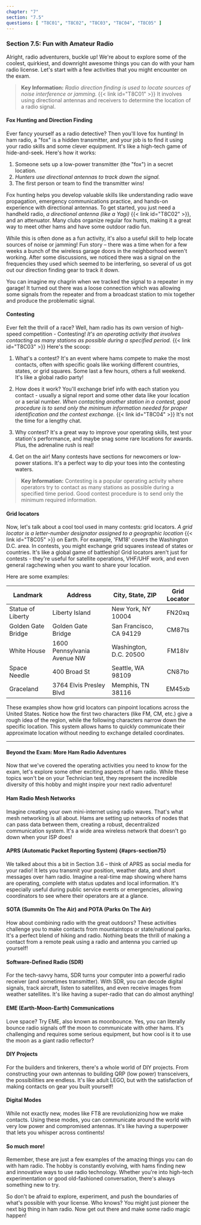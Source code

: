 ```yaml
---
chapter: "7"
section: "7.5"
questions: [ "T8C01", "T8C02", "T8C03", "T8C04", "T8C05" ]
---
```


### Section 7.5: Fun with Amateur Radio

Alright, radio adventurers, buckle up! We're about to explore some of the coolest, quirkiest, and downright awesome things you can do with your ham radio license. Let's start with a few activities that you might encounter on the exam.

> **Key Information:** *Radio direction finding is used to locate sources of noise interference or jamming.* {{< link id="T8C01" >}} It involves using directional antennas and receivers to determine the location of a radio signal.

#### Fox Hunting and Direction Finding

Ever fancy yourself as a radio detective? Then you'll love fox hunting! In ham radio, a "fox" is a hidden transmitter, and your job is to find it using your radio skills and some clever equipment. It's like a high-tech game of hide-and-seek. Here's how it works:

1. Someone sets up a low-power transmitter (the "fox") in a secret location.
2. *Hunters use directional antennas to track down the signal.*
3. The first person or team to find the transmitter wins!

Fox hunting helps you develop valuable skills like understanding radio wave propagation, emergency communications practice, and hands-on experience with directional antennas. To get started, you just need a handheld radio, *a directional antenna (like a Yagi)* {{< link id="T8C02" >}}, and an attenuator. Many clubs organize regular fox hunts, making it a great way to meet other hams and have some outdoor radio fun.

While this is often done as a fun activity, it's also a useful skill to help locate sources of noise or jamming! Fun story – there was a time when for a few weeks a bunch of the wireless garage doors in the neighborhood weren't working. After some discussions, we noticed there was a signal on the frequencies they used which seemed to be interfering, so several of us got out our direction finding gear to track it down.

You can imagine my chagrin when we tracked the signal to a repeater in my garage! It turned out there was a loose connection which was allowing some signals from the repeater and from a broadcast station to mix together and produce the problematic signal.

#### Contesting

Ever felt the thrill of a race? Well, ham radio has its own version of high-speed competition - Contesting! *It's an operating activity that involves contacting as many stations as possible during a specified period.* {{< link id="T8C03" >}} Here's the scoop:

1. What's a contest? It's an event where hams compete to make the most contacts, often with specific goals like working different countries, states, or grid squares. Some last a few hours, others a full weekend. It's like a global radio party!

2. How does it work? You'll exchange brief info with each station you contact - usually a signal report and some other data like your location or a serial number. *When contacting another station in a contest, good procedure is to send only the minimum information needed for proper identification and the contest exchange.* {{< link id="T8C04" >}} It's not the time for a lengthy chat.

3. Why contest? It's a great way to improve your operating skills, test your station's performance, and maybe snag some rare locations for awards. Plus, the adrenaline rush is real!

4. Get on the air! Many contests have sections for newcomers or low-power stations. It's a perfect way to dip your toes into the contesting waters.

> **Key Information:** Contesting is a popular operating activity where operators try to contact as many stations as possible during a specified time period. Good contest procedure is to send only the minimum required information.

#### Grid locators

Now, let's talk about a cool tool used in many contests: grid locators. *A grid locator is a letter-number designator assigned to a geographic location* {{< link id="T8C05" >}} on Earth. For example, 'FM18' covers the Washington D.C. area. In contests, you might exchange grid squares instead of states or countries. It's like a global game of battleship! Grid locators aren't just for contests - they're useful for satellite operations, VHF/UHF work, and even general ragchewing when you want to share your location.

Here are some examples:

| Landmark | Address | City, State, ZIP | Grid Locator |
|----------|---------|------------------|:------------:|
| Statue of Liberty | Liberty Island | New York, NY 10004 | FN20xq |
| Golden Gate Bridge | Golden Gate Bridge | San Francisco, CA 94129 | CM87ts |
| White House | 1600 Pennsylvania Avenue NW | Washington, D.C. 20500 | FM18lv |
| Space Needle | 400 Broad St | Seattle, WA 98109 | CN87to |
| Graceland | 3764 Elvis Presley Blvd | Memphis, TN 38116 | EM45xb |

These examples show how grid locators can pinpoint locations across the United States. Notice how the first two characters (like FM, CM, etc.) give a rough idea of the region, while the following characters narrow down the specific location. This system allows hams to quickly communicate their approximate location without needing to exchange detailed coordinates.

---

#### Beyond the Exam: More Ham Radio Adventures

Now that we've covered the operating activities you need to know for the exam, let's explore some other exciting aspects of ham radio. While these topics won't be on your Technician test, they represent the incredible diversity of this hobby and might inspire your next radio adventure!

#### Ham Radio Mesh Networks

Imagine creating your own mini-internet using radio waves. That's what mesh networking is all about. Hams are setting up networks of nodes that can pass data between them, creating a robust, decentralized communication system. It's a wide area wireless network that doesn't go down when your ISP does!

#### APRS (Automatic Packet Reporting System) {#aprs-section75}

We talked about this a bit in Section 3.6 – think of APRS as social media for your radio! It lets you transmit your position, weather data, and short messages over ham radio. Imagine a real-time map showing where hams are operating, complete with status updates and local information. It's especially useful during public service events or emergencies, allowing coordinators to see where their operators are at a glance.

#### SOTA (Summits On The Air) and POTA (Parks On The Air)

How about combining radio with the great outdoors? These activities challenge you to make contacts from mountaintops or state/national parks. It's a perfect blend of hiking and radio. Nothing beats the thrill of making a contact from a remote peak using a radio and antenna you carried up yourself!

#### Software-Defined Radio (SDR)

For the tech-savvy hams, SDR turns your computer into a powerful radio receiver (and sometimes transmitter). With SDR, you can decode digital signals, track aircraft, listen to satellites, and even receive images from weather satellites. It's like having a super-radio that can do almost anything!

#### EME (Earth-Moon-Earth) Communications

Love space? Try EME, also known as moonbounce. Yes, you can literally bounce radio signals off the moon to communicate with other hams. It's challenging and requires some serious equipment, but how cool is it to use the moon as a giant radio reflector?

#### DIY Projects

For the builders and tinkerers, there's a whole world of DIY projects. From constructing your own antennas to building QRP (low power) transceivers, the possibilities are endless. It's like adult LEGO, but with the satisfaction of making contacts on gear you built yourself!

#### Digital Modes

While not exactly new, modes like FT8 are revolutionizing how we make contacts. Using these modes, you can communicate around the world with very low power and compromised antennas. It's like having a superpower that lets you whisper across continents!

#### So much more!

Remember, these are just a few examples of the amazing things you can do with ham radio. The hobby is constantly evolving, with hams finding new and innovative ways to use radio technology. Whether you're into high-tech experimentation or good old-fashioned conversation, there's always something new to try.

So don't be afraid to explore, experiment, and push the boundaries of what's possible with your license. Who knows? You might just pioneer the next big thing in ham radio. Now get out there and make some radio magic happen!
